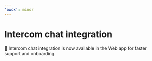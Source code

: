 ```yaml
---
'owox': minor
---
```

# Intercom chat integration

💬 Intercom chat integration is now available in the Web app for faster support and onboarding.